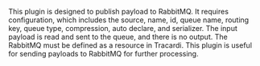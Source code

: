 This plugin is designed to publish payload to RabbitMQ. It requires configuration, which includes the source, name, id, queue name, routing key, queue type, compression, auto declare, and serializer. The input payload is read and sent to the queue, and there is no output. The RabbitMQ must be defined as a resource in Tracardi. This plugin is useful for sending payloads to RabbitMQ for further processing.